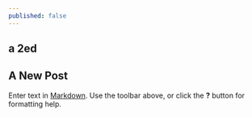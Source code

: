 ```yaml
---
published: false
---
```


## a 2ed

## A New Post

Enter text in [Markdown](http://daringfireball.net/projects/markdown/). Use the toolbar above, or click the **?** button for formatting help.
